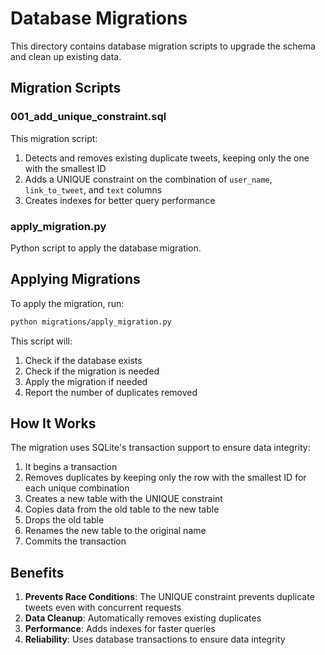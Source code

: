 # Database Migrations

This directory contains database migration scripts to upgrade the schema and clean up existing data.

## Migration Scripts

### 001_add_unique_constraint.sql

This migration script:

1. Detects and removes existing duplicate tweets, keeping only the one with the smallest ID
2. Adds a UNIQUE constraint on the combination of `user_name`, `link_to_tweet`, and `text` columns
3. Creates indexes for better query performance

### apply_migration.py

Python script to apply the database migration.

## Applying Migrations

To apply the migration, run:

```bash
python migrations/apply_migration.py
```

This script will:
1. Check if the database exists
2. Check if the migration is needed
3. Apply the migration if needed
4. Report the number of duplicates removed

## How It Works

The migration uses SQLite's transaction support to ensure data integrity:

1. It begins a transaction
2. Removes duplicates by keeping only the row with the smallest ID for each unique combination
3. Creates a new table with the UNIQUE constraint
4. Copies data from the old table to the new table
5. Drops the old table
6. Renames the new table to the original name
7. Commits the transaction

## Benefits

1. **Prevents Race Conditions**: The UNIQUE constraint prevents duplicate tweets even with concurrent requests
2. **Data Cleanup**: Automatically removes existing duplicates
3. **Performance**: Adds indexes for faster queries
4. **Reliability**: Uses database transactions to ensure data integrity